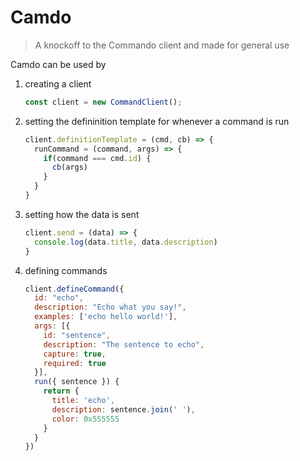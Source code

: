 # Camdo

> A knockoff to the Commando client and made for general use

Camdo can be used by

1. creating a client
    ```js
    const client = new CommandClient();
    ```
2. setting the defininition template for whenever a command is run
    ```js
    client.definitionTemplate = (cmd, cb) => {
      runCommand = (command, args) => {
        if(command === cmd.id) {
          cb(args)
        }
      }
    }
    ```
3. setting how the data is sent
    ```js
    client.send = (data) => {
      console.log(data.title, data.description)
    }
    ```    
4. defining commands
    ```js
    client.defineCommand({
      id: "echo",
      description: "Echo what you say!",
      examples: ['echo hello world!'],
      args: [{
        id: "sentence",
        description: "The sentence to echo",
        capture: true,
        required: true
      }],
      run({ sentence }) {
        return {
          title: 'echo',
          description: sentence.join(' '),
          color: 0x555555
        }
      }
    })
    ```